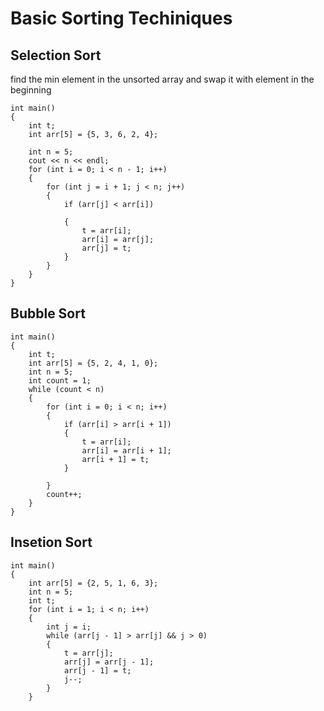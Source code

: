 # Basic Sorting Techiniques
## Selection Sort
find the min element in the unsorted array and swap it with element in the beginning
```
int main()
{
    int t;
    int arr[5] = {5, 3, 6, 2, 4};

    int n = 5;
    cout << n << endl;
    for (int i = 0; i < n - 1; i++)
    {
        for (int j = i + 1; j < n; j++)
        {
            if (arr[j] < arr[i])

            {
                t = arr[i];
                arr[i] = arr[j];
                arr[j] = t;
            }
        }
    }
}
```

## Bubble Sort
```
int main()
{
    int t;
    int arr[5] = {5, 2, 4, 1, 0};
    int n = 5;
    int count = 1;
    while (count < n)
    {
        for (int i = 0; i < n; i++)
        {
            if (arr[i] > arr[i + 1])
            {
                t = arr[i];
                arr[i] = arr[i + 1];
                arr[i + 1] = t;
            }

        }
        count++;
    }
}
```
## Insetion Sort
```
int main()
{
    int arr[5] = {2, 5, 1, 6, 3};
    int n = 5;
    int t;
    for (int i = 1; i < n; i++)
    {
        int j = i;
        while (arr[j - 1] > arr[j] && j > 0)
        {
            t = arr[j];
            arr[j] = arr[j - 1];
            arr[j - 1] = t;
            j--;
        }
    }
```
